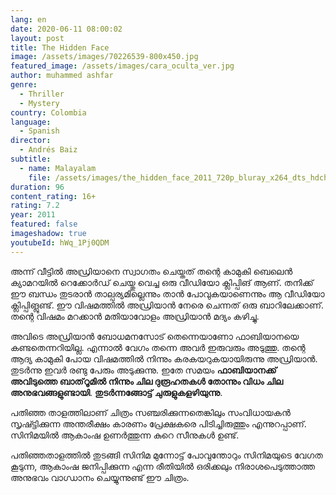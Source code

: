 ```yaml
---
lang: en
date: 2020-06-11 08:00:02
layout: post
title: The Hidden Face
image: /assets/images/70226539-800x450.jpg
featured_image: /assets/images/cara_oculta_ver.jpg
author: muhammed ashfar
genre:
  - Thriller
  - Mystery
country: Colombia
language:
  - Spanish
director:
  - Andrés Baiz
subtitle:
  - name: Malayalam
    file: /assets/images/the_hidden_face_2011_720p_bluray_x264_dts_hdchina_english_srt.srt
duration: 96
content_rating: 16+
rating: 7.2
year: 2011
featured: false
imageshadow: true
youtubeId: hWq_1Pj0QDM
---
```

അന്ന് വീട്ടിൽ അഡ്രിയാനെ സ്വാഗതം ചെയ്തത് തന്റെ കാമുകി ബെലെൻ ക്യാമറയിൽ റെക്കോർഡ് ചെയ്തു വെച്ച ഒരു വീഡിയോ ക്ലിപ്പിങ് ആണ്. തനിക്ക് ഈ ബന്ധം തുടരാൻ താല്പര്യമില്ലെന്നും താൻ പോവുകയാണെന്നും ആ വീഡിയോ ക്ലിപ്പിങ്ലുണ്ട്. ഈ വിഷമത്തിൽ അഡ്രിയാൻ നേരെ ചെന്നത് ഒരു ബാറിലേക്കാണ്. തന്റെ വിഷമം മറക്കാൻ മതിയാവോളം അഡ്രിയാൻ മദ്യം കഴിച്ചു.

അവിടെ അഡ്രിയാൻ ബോധമനസോട് തെന്നെയാണോ ഫാബിയാനയെ കണ്ടതെന്നറിയില്ല. എന്നാൽ വേഗം തന്നെ അവർ ഇരുവരും അടുത്തു. തന്റെ ആദ്യ കാമുകി പോയ വിഷമത്തിൽ നിന്നും കരകയറുകയായിരുന്നു അഡ്രിയാൻ. തുടർന്നു ഇവർ രണ്ടു പേരും അടുക്കുന്നു. ഇതേ സമയം **ഫാബിയാനക്ക് അവിടുത്തെ ബാത്‌റൂമിൽ നിന്നും ചില ദുരൂഹതകൾ തോന്നും വിധം ചില അനുഭവങ്ങളുണ്ടായി**. **തുടർന്നങ്ങോട്ട് ചുരുളുകളഴിയുന്നു**.

പതിഞ്ഞ താളത്തിലാണ് ചിത്രം സഞ്ചരിക്കുന്നതെങ്കിലും സംവിധായകൻ സൃഷ്ട്ടിക്കുന്ന അന്തരീക്ഷം കാരണം പ്രേക്ഷകരെ പിടിച്ചിരുത്തും എന്നുറപ്പാണ്. സിനിമയിൽ ആകാംഷ ഉണർത്തുന്ന കുറെ സീനുകൾ ഉണ്ട്.

പതിഞ്ഞതാളത്തിൽ തുടങ്ങി സിനിമ മുന്നോട്ട് പോവുന്തോറും സിനിമയുടെ വേഗത കൂടുന്ന, ആകാംഷ ജനിപ്പിക്കുന്ന എന്ന രീതിയിൽ ഒരിക്കലും നിരാശപെടുത്താത്ത അനുഭവം വാഗ്ധാനം ചെയ്യുന്നുണ്ട് ഈ ചിത്രം.
